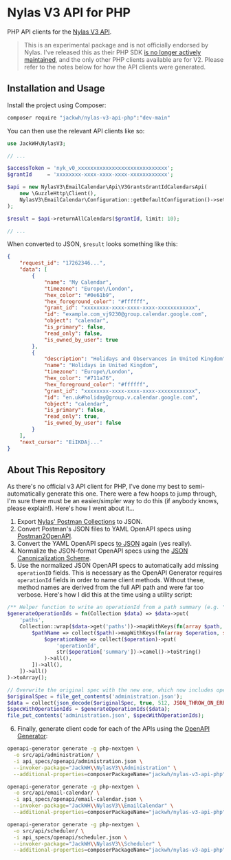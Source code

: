 # Nylas V3 API for PHP

PHP API clients for the [Nylas V3 API](https://developer.nylas.com/docs/v3/).

> This is an experimental package and is not officially endorsed by Nylas. I've released this as their PHP SDK [is no longer actively maintained](https://github.com/nylas/nylas-php?tab=readme-ov-file#note-the-nylas-php-sdk-is-currently-not-actively-maintained-and-may-need-some-tlc-however-our-ruby-node-or-python-sdks-are-fully-supported), and the only other PHP clients available are for V2. Please refer to the notes below for how the API clients were generated.

## Installation and Usage

Install the project using Composer:

```bash
composer require "jackwh/nylas-v3-api-php":"dev-main"
```

You can then use the relevant API clients like so:

```php
use JackWH\NylasV3;

// ...

$accessToken = 'nyk_v0_xxxxxxxxxxxxxxxxxxxxxxxxxxxxx';
$grantId     = 'xxxxxxxx-xxxx-xxxx-xxxx-xxxxxxxxxxxx';

$api = new NylasV3\EmailCalendar\Api\V3GrantsGrantIdCalendarsApi(
    new \GuzzleHttp\Client(),
    NylasV3\EmailCalendar\Configuration::getDefaultConfiguration()->setAccessToken($accessToken)
);

$result = $api->returnAllCalendars($grantId, limit: 10);

// ...
```

When converted to JSON, `$result` looks something like this:

```json
{
    "request_id": "17262346...",
    "data": [
        {
            "name": "My Calendar",
            "timezone": "Europe\/London",
            "hex_color": "#0e61b9",
            "hex_foreground_color": "#ffffff",
            "grant_id": "xxxxxxxx-xxxx-xxxx-xxxx-xxxxxxxxxxxx",
            "id": "example.com_vj9230@group.calendar.google.com",
            "object": "calendar",
            "is_primary": false,
            "read_only": false,
            "is_owned_by_user": true
        },
        {
            "description": "Holidays and Observances in United Kingdom",
            "name": "Holidays in United Kingdom",
            "timezone": "Europe\/London",
            "hex_color": "#711a76",
            "hex_foreground_color": "#ffffff",
            "grant_id": "xxxxxxxx-xxxx-xxxx-xxxx-xxxxxxxxxxxx",
            "id": "en.uk#holiday@group.v.calendar.google.com",
            "object": "calendar",
            "is_primary": false,
            "read_only": true,
            "is_owned_by_user": false
        }
    ],
    "next_cursor": "EiIKDAj..."
}
```

## About This Repository

As there's no official v3 API client for PHP, I've done my best to semi-automatically generate this one. There were a few hoops to jump through, I'm sure there must be an easier/simpler way to do this (if anybody knows, please explain!). Here's how I went about it...

1. Export [Nylas' Postman Collections](https://www.postman.com/trynylas/nylas-api) to JSON.
2. Convert Postman's JSON files to YAML OpenAPI specs using [Postman2OpenAPI](https://p2o.defcon007.com/).
3. Convert the YAML OpenAPI specs [to JSON](https://onlineyamltools.com/convert-yaml-to-json) again (yes really).
4. Normalize the JSON-format OpenAPI specs using the [JSON Canonicalization Scheme](https://www.rfc-editor.org/rfc/rfc8785).
5. Use the normalized JSON OpenAPI specs to automatically add missing `operationID` fields. This is necessary as the OpenAPI Generator requires `operationId` fields in order to name client methods. Without these, method names are derived from the full API path and were far too verbose. Here's how I did this at the time using a utility script:

```php
/** Helper function to write an operationId from a path summary (e.g. "Return all calendars" --> returnAllCalendars) */
$generateOperationIds = fn(Collection $data) => $data->put(
    'paths',
    Collection::wrap($data->get('paths'))->mapWithKeys(fn(array $path, string $pathName) => [
        $pathName => collect($path)->mapWithKeys(fn(array $operation, string $operationName) => [
            $operationName => collect($operation)->put(
                'operationId',
                str($operation['summary'])->camel()->toString()
            )->all(),
        ])->all(),
    ])->all()
)->toArray();

// Overwrite the original spec with the new one, which now includes operationIds:
$originalSpec = file_get_contents('administration.json');
$data = collect(json_decode($originalSpec, true, 512, JSON_THROW_ON_ERROR));
$specWithOperationIds = $generateOperationIds($data);
file_put_contents('administration.json', $specWithOperationIds);
```

6. Finally, generate client code for each of the APIs using the [OpenAPI Generator](https://openapi-generator.tech):

```bash
openapi-generator generate -g php-nextgen \
  -o src/api/administration/ \
  -i api_specs/openapi/administration.json \
  --invoker-package="JackWH\\NylasV3\\Administration" \
  --additional-properties=composerPackageName="jackwh/nylas-v3-api-php",variableNamingConvention="snake_case"
```

```bash
openapi-generator generate -g php-nextgen \
  -o src/api/email-calendar/ \
  -i api_specs/openapi/email-calendar.json \
  --invoker-package="JackWH\\NylasV3\\EmailCalendar" \
  --additional-properties=composerPackageName="jackwh/nylas-v3-api-php",variableNamingConvention="snake_case"
```

```bash
openapi-generator generate -g php-nextgen \
  -o src/api/scheduler/ \
  -i api_specs/openapi/scheduler.json \
  --invoker-package="JackWH\\NylasV3\\Scheduler" \
  --additional-properties=composerPackageName="jackwh/nylas-v3-api-php",variableNamingConvention="snake_case"
```
